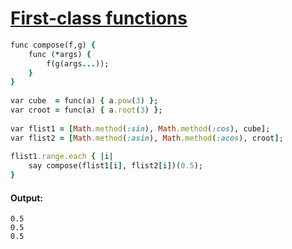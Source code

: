 [1]: http://rosettacode.org/wiki/First-class_functions

# [First-class functions][1]

```ruby
func compose(f,g) {
    func (*args) {
        f(g(args...));
    }
}
 
var cube  = func(a) { a.pow(3) };
var croot = func(a) { a.root(3) };
 
var flist1 = [Math.method(:sin), Math.method(:cos), cube];
var flist2 = [Math.method(:asin), Math.method(:acos), croot];
 
flist1.range.each { |i|
    say compose(flist1[i], flist2[i])(0.5);
}
```

#### Output:
```
0.5
0.5
0.5
```
